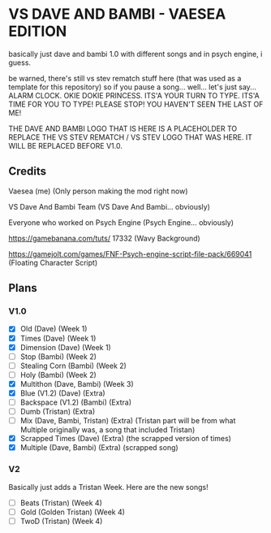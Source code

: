 # VS DAVE AND BAMBI - VAESEA EDITION
basically just dave and bambi 1.0 with different songs and in psych engine, i guess.

be warned, there's still vs stev rematch stuff here (that was used as a template for this repository) so if you pause a song... well... let's just say... ALARM CLOCK. OKIE DOKIE PRINCESS. ITS'A YOUR TURN TO TYPE. ITS'A TIME FOR YOU TO TYPE! PLEASE STOP! YOU HAVEN'T SEEN THE LAST OF ME!

THE DAVE AND BAMBI LOGO THAT IS HERE IS A PLACEHOLDER TO REPLACE THE VS STEV REMATCH / VS STEV LOGO THAT WAS HERE. IT WILL BE REPLACED BEFORE V1.0.

## Credits
Vaesea (me) (Only person making the mod right now)

VS Dave And Bambi Team (VS Dave And Bambi... obviously)

Everyone who worked on Psych Engine (Psych Engine... obviously)

https://gamebanana.com/tuts/ 17332 (Wavy Background)

https://gamejolt.com/games/FNF-Psych-engine-script-file-pack/669041 (Floating Character Script)

## Plans
### V1.0
- [x] Old (Dave) (Week 1)
- [x] Times (Dave) (Week 1)
- [x] Dimension (Dave) (Week 1)
- [ ] Stop (Bambi) (Week 2)
- [ ] Stealing Corn (Bambi) (Week 2)
- [ ] Holy (Bambi) (Week 2)
- [x] Multithon (Dave, Bambi) (Week 3)
- [x] Blue (V1.2) (Dave) (Extra)
- [ ] Backspace (V1.2) (Bambi) (Extra)
- [ ] Dumb (Tristan) (Extra)
- [ ] Mix (Dave, Bambi, Tristan) (Extra) (Tristan part will be from what Multiple originally was, a song that included Tristan)
- [x] Scrapped Times (Dave) (Extra) (the scrapped version of times)
- [x] Multiple (Dave, Bambi) (Extra) (scrapped song)

### V2
Basically just adds a Tristan Week. Here are the new songs!
- [ ] Beats (Tristan) (Week 4)
- [ ] Gold (Golden Tristan) (Week 4)
- [ ] TwoD (Tristan) (Week 4)
